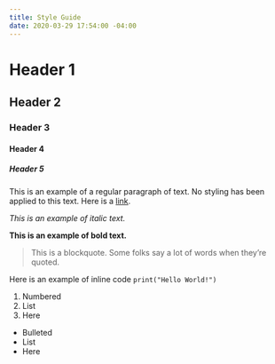 ```yaml
---
title: Style Guide
date: 2020-03-29 17:54:00 -04:00
---
```


# Header 1

## Header 2

### Header 3

#### Header 4

##### Header 5

This is an example of a regular paragraph of text. No styling has been applied to this text. Here is a [link](http://matthewbischoff.com).

*This is an example of italic text.*

**This is an example of bold text.**

> This is a blockquote. Some folks say a lot of words when they’re quoted.

Here is an example of inline code `print("Hello World!")`

1. Numbered
2. List
3. Here

* Bulleted
* List
* Here